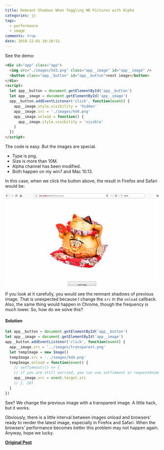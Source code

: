 ```yaml
---
title: Remnant Shadows When Toggling HD Pictures with Alpha
categories: js
tags:
  - performance
  - image
comments: true
date: 2018-12-01 10:10:51
---
```


See the demo:

```html
<div id="app" class="app">
  <img src="./images/hd3.png" class="app__image" id="app__image" />
  <button class="app__button" id="app__button">next image</button>
</div>
<script>
  let app__button = document.getElementById('app__button')
  let app__image = document.getElementById('app__image')
  app__button.addEventListener('click', function(event) {
    app__image.style.visibility = 'hidden'
    app__image.src = './images/hd4.png'
    app__image.onload = function() {
      app__image.style.visibility = 'visible'
    }
  })
</script>
```

The code is easy. But the images are special.

- Type is png.
- Size is more than 10M.
- Alpha channel has been modified.
- Both happen on my win7 and Mac 10.13.

In this case, when we click the button above, the result in Firefox and Safari would be:

![](../images/1543630801931.gif)

If you look at it carefully, you would see the remnant shadows of previous image. That is unexpected because I change the `src` in the `onload` callback. Also, the same thing would happen in Chrome, though the frequency is much lower. So, how do we solve this?

#### Solution

```js
let app__button = document.getElementById('app__button')
let app__image = document.getElementById('app__image')
app__button.addEventListener('click', function(event) {
  app__image.src = '../images/transparent.png'
  let tempImage = new Image()
  tempImage.src = '../images/hd4.png'
  tempImage.onload = function(event) {
    // setTimeout(() => {
    // if you are still worried, you can use setTimeout or requestAnimationFrame to delay
    app__image.src = event.target.src
    // }, 20)
  }
})
```

See? We change the previous image with a transparent image. A little hack, but it works.

Obviously, there is a little interval between images onload and browsers' ready to render the latest image, especially in Firefox and Safari. When the browsers' performance becomes better this problem may not happen again. Anyway, hope we lucky.

[**Original Post**](https://github.com/xianshenglu/blog/issues/22)
